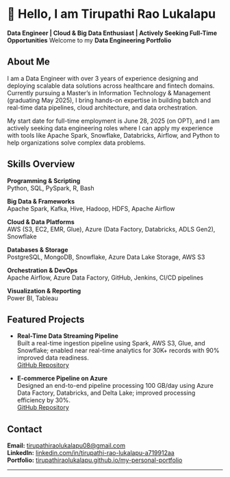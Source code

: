 # 👋 Hello, I am Tirupathi Rao Lukalapu  
**Data Engineer | Cloud & Big Data Enthusiast | Actively Seeking Full-Time Opportunities**
Welcome to my **Data Engineering Portfolio**


## About Me  
I am a Data Engineer with over 3 years of experience designing and deploying scalable data solutions across healthcare and fintech domains. Currently pursuing a Master’s in Information Technology & Management (graduating May 2025), I bring hands-on expertise in building batch and real-time data pipelines, cloud architecture, and data orchestration.

My start date for full-time employment is June 28, 2025 (on OPT), and I am actively seeking data engineering roles where I can apply my experience with tools like Apache Spark, Snowflake, Databricks, Airflow, and Python to help organizations solve complex data problems.

## Skills Overview

**Programming & Scripting**  
Python, SQL, PySpark, R, Bash

**Big Data & Frameworks**  
Apache Spark, Kafka, Hive, Hadoop, HDFS, Apache Airflow

**Cloud & Data Platforms**  
AWS (S3, EC2, EMR, Glue), Azure (Data Factory, Databricks, ADLS Gen2), Snowflake

**Databases & Storage**  
PostgreSQL, MongoDB, Snowflake, Azure Data Lake Storage, AWS S3

**Orchestration & DevOps**  
Apache Airflow, Azure Data Factory, GitHub, Jenkins, CI/CD pipelines

**Visualization & Reporting**  
Power BI, Tableau

## Featured Projects

- **Real-Time Data Streaming Pipeline**  
  Built a real-time ingestion pipeline using Spark, AWS S3, Glue, and Snowflake; enabled near real-time analytics for 30K+ records with 90% improved data readiness.  
  [GitHub Repository](https://github.com/TirupathiRaoLukalapu/Real-Time-Data-Streaming)

- **E-commerce Pipeline on Azure**  
  Designed an end-to-end pipeline processing 100 GB/day using Azure Data Factory, Databricks, and Delta Lake; improved processing efficiency by 30%.  
  [GitHub Repository](https://github.com/TirupathiRaoLukalapu/Ecommerce-Data-Pipeline-Azure)

## Contact

**Email:** tirupathiraolukalapu08@gmail.com  
**LinkedIn:** [linkedin.com/in/tirupathi-rao-lukalapu-a719912aa](https://www.linkedin.com/in/tirupathi-rao-lukalapu-a719912aa)  
**Portfolio:** [tirupathiraolukalapu.github.io/my-personal-portfolio](https://tirupathiraolukalapu.github.io/my-personal-portfolio)

---
